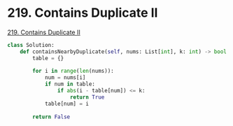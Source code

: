 # 219. Contains Duplicate II

[219. Contains Duplicate II](https://leetcode.com/problems/contains-duplicate-ii/)

```python
class Solution:
    def containsNearbyDuplicate(self, nums: List[int], k: int) -> bool:
        table = {}
        
        for i in range(len(nums)):
            num = nums[i]
            if num in table:
                if abs(i - table[num]) <= k:
                    return True
            table[num] = i
                
        return False
```


